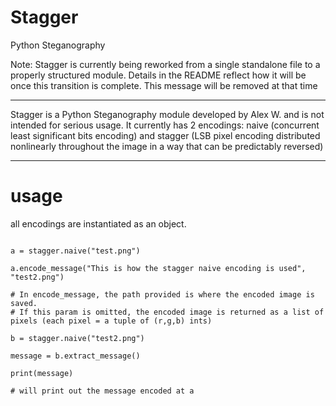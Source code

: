 # Stagger
Python Steganography

Note: Stagger is currently being reworked from a single standalone file to a properly structured module. Details in the README reflect how it will be once this transition is complete. This message will be removed at that time


-----

Stagger is a Python Steganography module developed by Alex W. and is not intended for serious usage. It currently has 2 encodings: naive (concurrent least significant bits encoding) and stagger (LSB pixel encoding distributed nonlinearly throughout the image in a way that can be predictably reversed)

----


# usage

all encodings are instantiated as an object.

~~~

a = stagger.naive("test.png")

a.encode_message("This is how the stagger naive encoding is used", "test2.png")

# In encode_message, the path provided is where the encoded image is saved.
# If this param is omitted, the encoded image is returned as a list of pixels (each pixel = a tuple of (r,g,b) ints)

b = stagger.naive("test2.png")

message = b.extract_message()

print(message)

# will print out the message encoded at a

~~~~



